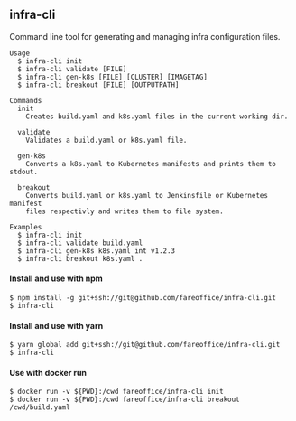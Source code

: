 ## infra-cli

Command line tool for generating and managing infra configuration files.

```shell
Usage
  $ infra-cli init
  $ infra-cli validate [FILE]
  $ infra-cli gen-k8s [FILE] [CLUSTER] [IMAGETAG]
  $ infra-cli breakout [FILE] [OUTPUTPATH]

Commands
  init
    Creates build.yaml and k8s.yaml files in the current working dir.

  validate
    Validates a build.yaml or k8s.yaml file.

  gen-k8s
    Converts a k8s.yaml to Kubernetes manifests and prints them to stdout.

  breakout
    Converts build.yaml or k8s.yaml to Jenkinsfile or Kubernetes manifest
    files respectivly and writes them to file system.

Examples
  $ infra-cli init
  $ infra-cli validate build.yaml
  $ infra-cli gen-k8s k8s.yaml int v1.2.3
  $ infra-cli breakout k8s.yaml .
```

#### Install and use with npm

```shell
$ npm install -g git+ssh://git@github.com/fareoffice/infra-cli.git
$ infra-cli
```

#### Install and use with yarn

```shell
$ yarn global add git+ssh://git@github.com/fareoffice/infra-cli.git
$ infra-cli
```

#### Use with docker run

```shell
$ docker run -v ${PWD}:/cwd fareoffice/infra-cli init
$ docker run -v ${PWD}:/cwd fareoffice/infra-cli breakout /cwd/build.yaml
```
